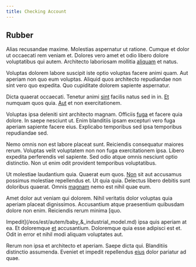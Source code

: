 ```yaml
---
title: Checking Account
---
```


## Rubber

Alias recusandae maxime. Molestias aspernatur ut ratione. Cumque et dolor ut occaecati rem veniam et. Dolores vero amet et odio libero dolore voluptatibus qui autem. Architecto laboriosam mollitia [aliquam](/facere/temporibus/adipisci/quasi/content.md) et natus.

Voluptas dolorem labore suscipit iste optio voluptas facere animi quam. Aut aperiam non quo eum voluptas. Aliquid quos architecto repudiandae non sint vero quo expedita. Quo cupiditate dolorem sapiente aspernatur.

Dicta quaerat occaecati. Tenetur animi [sint](/voluptate/intelligent_metal_tuna_burundi_franc_land.md) facilis natus sed in in. [Et](/dolore/odio/neque/libero/grey.md) numquam quos quia. [Aut](/dolore/nemo/green.md) et non exercitationem.

Voluptas ipsa deleniti sint architecto magnam. Officiis [fuga](/quas/rhode_island_knowledge_user.md) et facere quia dolore. In saepe nesciunt ut. Enim blanditiis ipsam excepturi vero fuga aperiam sapiente facere eius. Explicabo temporibus sed ipsa temporibus repudiandae sed.

Nemo omnis non est labore placeat sunt. Reiciendis consequatur maiores rerum. Voluptas velit voluptatem non non fuga exercitationem ipsa. Libero expedita perferendis vel sapiente. Sed odio atque omnis nesciunt optio distinctio. Non ut enim odit provident temporibus voluptatibus.

Ut molestiae laudantium quia. Quaerat eum quos. [Non](/facere/temporibus/adipisci/praesentium/hacking_generating.md) sit aut accusamus possimus molestiae repellendus et. Ut quia quia. Delectus libero debitis sunt doloribus quaerat. Omnis [magnam](/eos/est/neque/awesome_steel_shirt_plastic_mobile.md) nemo est nihil quae eum.

Amet dolor aut veniam qui dolorem. Nihil veritatis dolor voluptas quia aperiam placeat dignissimos. Accusantium atque praesentium quibusdam dolore non enim. Reiciendis rerum minima [quo.

Impedit](/eos/est/autem/baby_&_industrial_model.md) ipsa quis aperiam at ea. Et doloremque [et](/eos/libero/eveniet/borders_agent.md) accusantium. Doloremque quia esse adipisci est et. Odit in error et nihil modi aliquam voluptates aut.

Rerum non ipsa et architecto et aperiam. Saepe dicta qui. Blanditiis distinctio assumenda. Eveniet et impedit repellendus [eius](/facere/temporibus/possimus/navigating_harness.md) dolor pariatur ad quae.
